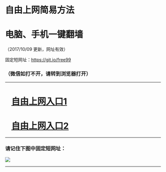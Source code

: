 ﻿# 自由上网简易方法

# 电脑、手机一键翻墙

（2017/10/09 更新，网址有效）

固定短网址：https://git.io/free99

### （微信如打不开，请转到浏览器打开）


***





# &nbsp;&nbsp; <a href="http://ft839624443.fwq-tz-1001.info/fwqtz01.html?t=100900110321 " target="_blank">自由上网入口1</a>
# &nbsp;&nbsp; <a href="http://ft227019510.fwq-tz-1002.info/fwqtz02.html?t=100900131000 " target="_blank">自由上网入口2</a>
***

### 请记住下图中固定短网址：

<img src="https://s3-us-west-2.amazonaws.com/fwq-1001/yjfq-20170905okok.png" /> 


***

